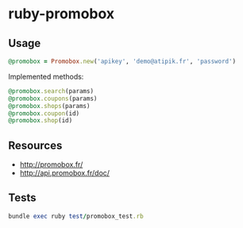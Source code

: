 ruby-promobox
=============

Usage
-----


```ruby
@promobox = Promobox.new('apikey', 'demo@atipik.fr', 'password')
```

Implemented methods:

```ruby
@promobox.search(params)
@promobox.coupons(params)
@promobox.shops(params)
@promobox.coupon(id)
@promobox.shop(id)
```

Resources
---------

* http://promobox.fr/
* http://api.promobox.fr/doc/

Tests
-----

``` ruby
bundle exec ruby test/promobox_test.rb
```
